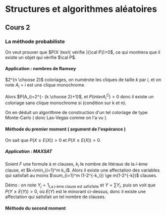# Structures et algorithmes aléatoires

## Cours 2

### La méthode probabiliste

On veut prouver que $P(X \text{ vérifie }{\cal P})>0$, ce qui montrera que il existe un objet qui vérifie $\cal P$.

#### Application : nombres de Ramsey

$2^{n \choose 2}$ coloriages, on numérote les cliques de taille $k$ par $i$, et on note $A_i$ = $i$ est une clique monochrome.

Alors $P(A_i)=2^{- {k \choose 2}+1}$, et $P( inter A_i^C)>0$ donc il existe un coloriage sans clique monochrome si (condition sur k et n).

On en déduit un algorithme de construction d'un tel coloriage de type Monte-Carlo ( donc Las-Vegas comme on l'a vu ).

#### Méthode du premier moment ( argument de l'espérance )

On sait que $P(X\ge E(X)) > 0$ et $P(X \le E(X)) > 0$.

##### Application : MAXSAT

Soient $F$ une formule à $m$ clauses, $k_i$ le nombre de litéraux de la $i$-ème clause, et $k=\min_{i=1}^m k_i$.
Alors il existe une affectation des variables qui satisfait au moins $\sum_{i=1}^m (1-2^{-k_i}) \ge m(1-2^{-k})$ clauses.

Démo : on note $Y_j = 1_{\text{La j-ème clause est safisfaite}}$ et $Y = \sum Y_i$, puis on voit que $P(Y \ge E(Y)) > 0$, où $E(Y)$ est le minorant ci-dessus, donc il existe une affectation qui satisfait un tel nombre de clauses.

#### Méthode du second moment


